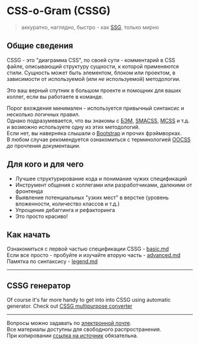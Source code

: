 # CSS-o-Gram (CSSG)
> аккуратно, наглядно, быстро - как [SSG](http://en.wikipedia.org/wiki/Steyr_SSG_69), только мирно

## Общие сведения

CSSG - это "диаграмма CSS", по своей сути - комментарий в CSS файле, описывающий структуру сущности, к которой применяются стили. Сущность может быть элементом, блоком или проектом, в зависимости от используемой (или _не_ используемой) методологии.

Это ваш верный спутник в большом проекте и помощник для ваших коллег, если вы работаете в команде.

Порог вхождения минимален - используется привычный синтаксис и несколько логичных правил.  
Однако подразумевается, что вы знакомы с [БЭМ](http://ru.bem.info/method/), [SMACSS](http://smacss.com/), [MCSS](https://github.com/operatino/MCSS) и т.д. и возможно используете одну из этих методологий.  
Если нет, вы наверняка слышали о [Bootstrap](http://twitter.github.io/bootstrap/) и прочих фрэймворках.  
В любом случае рекомендуется ознакомиться с терминологией [OOCSS](http://oocss.org/) _до_ прочтения документации.

## Для кого и для чего

* Лучшее структурирование кода и понимание чужих спецификаций
* Инструмент общения с коллегами или разработчиками, далекими от фронтенда
* Выявление потенциальных "узких мест" в верстке (уровень вложенности, количество классов и т.д.)
* Упрощение дебаггинга и рефакторинга
* Это просто красиво!

## Как начать

Ознакомиться с первой частью спецификации CSSG - [basic.md](basic.md)  
Если все просто - пробуйте и изучайте вторую часть - [advanced.md](advanced.md)  
Памятка по синтаксису - [legend.md](legend.md)

-----

## CSSG генератор

Of course it's far more handy to get into into CSSG using automatic generator.
Check out [CSSG multipurpose converter](https://github.com/XOP/css-o-gram_tool)

-----

Вопросы можно задавать по [электронной почте](mailto:wdybih@gmail.com).  
Все материалы доступны для свободного распространения.  
При копировании [ссылка на источник](https://github.com/XOP/css-o-gram) обязательна.